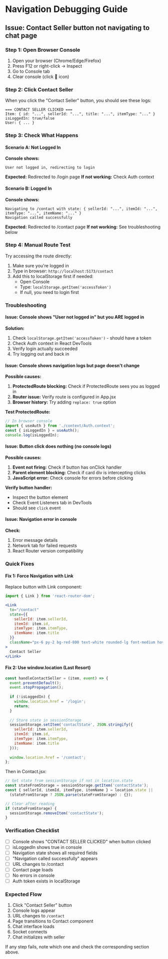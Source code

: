 # Navigation Debugging Guide

## Issue: Contact Seller button not navigating to chat page

### Step 1: Open Browser Console
1. Open your browser (Chrome/Edge/Firefox)
2. Press F12 or right-click → Inspect
3. Go to Console tab
4. Clear console (click 🚫 icon)

### Step 2: Click Contact Seller
When you click the "Contact Seller" button, you should see these logs:

```
=== CONTACT SELLER CLICKED ===
Item: { id: "...", sellerId: "...", title: "...", itemType: "..." }
isLoggedIn: true/false
User: { ... }
```

### Step 3: Check What Happens

#### Scenario A: Not Logged In
**Console shows:**
```
User not logged in, redirecting to login
```
**Expected:** Redirected to /login page
**If not working:** Check Auth context

#### Scenario B: Logged In
**Console shows:**
```
Navigating to /contact with state: { sellerId: "...", itemId: "...", itemType: "...", itemName: "..." }
Navigation called successfully
```
**Expected:** Redirected to /contact page
**If not working:** See troubleshooting below

### Step 4: Manual Route Test

Try accessing the route directly:
1. Make sure you're logged in
2. Type in browser: `http://localhost:5173/contact`
3. Add this to localStorage first if needed:
   - Open Console
   - Type: `localStorage.getItem('accessToken')`
   - If null, you need to login first

### Troubleshooting

#### Issue: Console shows "User not logged in" but you ARE logged in
**Solution:**
1. Check `localStorage.getItem('accessToken')` - should have a token
2. Check Auth context in React DevTools
3. Verify login actually succeeded
4. Try logging out and back in

#### Issue: Console shows navigation logs but page doesn't change
**Possible causes:**
1. **ProtectedRoute blocking:** Check if ProtectedRoute sees you as logged in
2. **Router issue:** Verify route is configured in App.jsx
3. **Browser history:** Try adding `replace: true` option

**Test ProtectedRoute:**
```javascript
// In browser console
import { useAuth } from './context/Auth.context';
const { isLoggedIn } = useAuth();
console.log(isLoggedIn);
```

#### Issue: Button click does nothing (no console logs)
**Possible causes:**
1. **Event not firing:** Check if button has onClick handler
2. **Parent element blocking:** Check if card div is intercepting clicks
3. **JavaScript error:** Check console for errors before clicking

**Verify button handler:**
- Inspect the button element
- Check Event Listeners tab in DevTools
- Should see `click` event

#### Issue: Navigation error in console
**Check:**
1. Error message details
2. Network tab for failed requests
3. React Router version compatibility

### Quick Fixes

#### Fix 1: Force Navigation with Link
Replace button with Link component:
```jsx
import { Link } from 'react-router-dom';

<Link 
  to="/contact"
  state={{
    sellerId: item.sellerId,
    itemId: item.id,
    itemType: item.itemType,
    itemName: item.title
  }}
  className="px-6 py-2 bg-red-800 text-white rounded-lg font-medium hover:bg-red-700 transition-colors inline-block"
>
  Contact Seller
</Link>
```

#### Fix 2: Use window.location (Last Resort)
```javascript
const handleContactSeller = (item, event) => {
  event.preventDefault();
  event.stopPropagation();
  
  if (!isLoggedIn) {
    window.location.href = '/login';
    return;
  }
  
  // Store state in sessionStorage
  sessionStorage.setItem('contactState', JSON.stringify({
    sellerId: item.sellerId,
    itemId: item.id,
    itemType: item.itemType,
    itemName: item.title
  }));
  
  window.location.href = '/contact';
};
```

Then in Contact.jsx:
```javascript
// Get state from sessionStorage if not in location.state
const stateFromStorage = sessionStorage.getItem('contactState');
const { sellerId, itemId, itemType, itemName } = location.state || 
  (stateFromStorage ? JSON.parse(stateFromStorage) : {});

// Clear after reading
if (stateFromStorage) {
  sessionStorage.removeItem('contactState');
}
```

### Verification Checklist

- [ ] Console shows "CONTACT SELLER CLICKED" when button clicked
- [ ] isLoggedIn shows true in console
- [ ] Navigation state shows all required fields
- [ ] "Navigation called successfully" appears
- [ ] URL changes to /contact
- [ ] Contact page loads
- [ ] No errors in console
- [ ] Auth token exists in localStorage

### Expected Flow
1. Click "Contact Seller" button
2. Console logs appear
3. URL changes to `/contact`
4. Page transitions to Contact component
5. Chat interface loads
6. Socket connects
7. Chat initializes with seller

If any step fails, note which one and check the corresponding section above.
